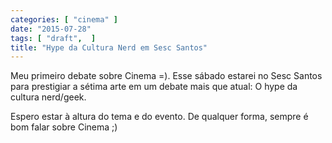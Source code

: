 ```yaml
---
categories: [ "cinema" ]
date: "2015-07-28"
tags: [ "draft",  ]
title: "Hype da Cultura Nerd em Sesc Santos"
---
```

Meu primeiro debate sobre Cinema =). Esse sábado estarei no Sesc Santos
para prestigiar a sétima arte em um debate mais que atual: O hype da
cultura nerd/geek.

Espero estar à altura do tema e do evento. De qualquer forma, sempre
é bom falar sobre Cinema ;)
